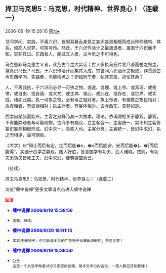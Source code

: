 ## 捍卫马克思5：马克思，时代精神、世界良心！（连载一）
2006-09-19 15:28:10
[原址▸](http://www.fxgan.com/chan_time/2006_07_12/306.htm)



 



 


 


 世间学问、实践，不离六识，皆眼耳鼻舌身意之妄识妄测相缠而成此种种结构、体系，如痴人说梦，可笑可怜。马氏，于六识作活计之最通透者，虽困于六识而不知，实非其过。东西哲人，能过其人者，古今觅之不可得也。


 


  马克思非马克思主义者，此乃古今之大实话；世人多执马氏片言只语而誉之毁之，岂真识马氏？马氏，于六识作活计而集其大成，穷世间六识活计之极致，非贯通古今东西学问、实践者，岂能检点之？即如列宁者，犹非其属，遑论其余？


 


  人，不离我执，于六识间必寻一可执之物，或道、或理、或上帝、或真理、或规律，或自由、或自我、或大梵、或主体、或心、或此在、或存在、或世界、或实践，诸如此类。执一可执之物，必有与之相对者。执上帝者，有被救之牧民相对；执真理者，有谬误相对；执主体者，有客体相对。古今西东，莫非如是。


 


  西学自希腊而始兴，主客之分野乃其一大根本。理论，依词源相关于静观。静观，不离能静观者与可静观物。古今多有痴汉，立主客合一、主客统一，实不知主客皆妄识妄测相缠而成，幻中求一，真痴人也。主客分离、主客统一，皆幻中求幻，执之而相诤，诚可悯矣。


 


  《大学》曰“知止而后有定，定而后能&#xfffd;o，&#xfffd;o而后能安，安而后能&#xfffd;]，&#xfffd;]而后能得”，实通于西学之静观。国人好胜，皆言国学有功夫，西人难晓。然则，有功夫无功夫皆死工夫，幻中求幻，徒劳捉空而已。


 


 （待续）


 


 捍卫马克思5：马克思，时代精神、世界良心！（连载二）


 


 
  浏览“缠中说禅”更多文章请点击进入缠中说禅
 





<font color='red'>**回复**</font>


- **<font color='blue'>缠中说禅 2006/9/19 15:38:56</font>**
- ```
  连载，待续。
  ```
- **<font color='blue'>缠中说禅 2006/9/20 18:01:13</font>**
- ```
  本ID不删帖子，但与新浪无关的广告帖子会被新浪删的，各位注意！
  ```
- **<font color='blue'>缠中说禅 2006/9/19 15:36:50</font>**
- ```
  公告
  这是一个从哲学角度讨论马克思的论稿，用半文半白的古文，一般人都应该能看懂！
  ```
